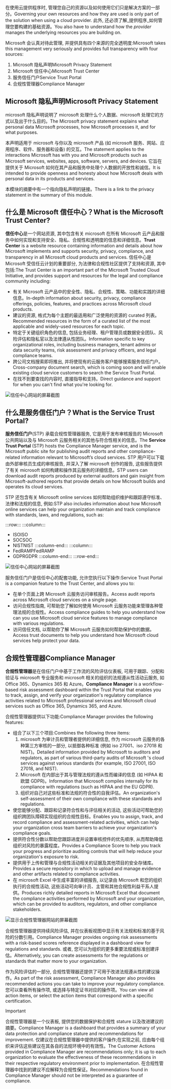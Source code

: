 <span data-ttu-id="00d4d-101">在使用云提供程序时, 管理您自己的资源以及如何使用它们只是解决方案的一部分。</span><span class="sxs-lookup"><span data-stu-id="00d4d-101">Governing your own resources and how they are used is only part of the solution when using a cloud provider.</span></span> <span data-ttu-id="00d4d-102">此外, 还必须了解_提供程序_如何管理您要构建的基础资源。</span><span class="sxs-lookup"><span data-stu-id="00d4d-102">You also have to understand how the _provider_ manages the underlying resources you are building on.</span></span>

<span data-ttu-id="00d4d-103">Microsoft 会认真对待此管理, 并提供具有四个来源的完全透明度:</span><span class="sxs-lookup"><span data-stu-id="00d4d-103">Microsoft takes this management very seriously and provides full transparency with four sources:</span></span>

1. <span data-ttu-id="00d4d-104">Microsoft 隐私声明</span><span class="sxs-lookup"><span data-stu-id="00d4d-104">Microsoft Privacy Statement</span></span>
1. <span data-ttu-id="00d4d-105">Microsoft 信任中心</span><span class="sxs-lookup"><span data-stu-id="00d4d-105">Microsoft Trust Center</span></span>
1. <span data-ttu-id="00d4d-106">服务信任门户</span><span class="sxs-lookup"><span data-stu-id="00d4d-106">Service Trust Portal</span></span>
1. <span data-ttu-id="00d4d-107">合规性管理器</span><span class="sxs-lookup"><span data-stu-id="00d4d-107">Compliance Manager</span></span>

## <a name="microsoft-privacy-statement"></a><span data-ttu-id="00d4d-108">Microsoft 隐私声明</span><span class="sxs-lookup"><span data-stu-id="00d4d-108">Microsoft Privacy Statement</span></span>
<span data-ttu-id="00d4d-109">microsoft 隐私声明说明了 microsoft 处理什么个人数据、microsoft 处理它的方式以及出于什么目的。</span><span class="sxs-lookup"><span data-stu-id="00d4d-109">The Microsoft privacy statement explains what personal data Microsoft processes, how Microsoft processes it, and for what purposes.</span></span>

<span data-ttu-id="00d4d-110">本声明适用于 microsoft 与你以及 microsoft 产品 (如 microsoft 服务、网站、应用程序、软件、服务器和设备) 的交互。</span><span class="sxs-lookup"><span data-stu-id="00d4d-110">The statement applies to the interactions Microsoft has with you and Microsoft products such as Microsoft services, websites, apps, software, servers, and devices.</span></span> <span data-ttu-id="00d4d-111">它旨在提供关于 Microsoft 如何在其产品和服务中处理个人数据的开放性和诚信。</span><span class="sxs-lookup"><span data-stu-id="00d4d-111">It is intended to provide openness and honesty about how Microsoft deals with personal data in its products and services.</span></span>

<span data-ttu-id="00d4d-112">本模块的摘要中有一个指向隐私声明的链接。</span><span class="sxs-lookup"><span data-stu-id="00d4d-112">There is a link to the privacy statement in the summary of this module.</span></span>

## <a name="what-is-the-microsoft-trust-center"></a><span data-ttu-id="00d4d-113">什么是 Microsoft 信任中心？</span><span class="sxs-lookup"><span data-stu-id="00d4d-113">What is the Microsoft Trust Center?</span></span>

<span data-ttu-id="00d4d-114">**信任中心**是一个网站资源, 其中包含有关 microsoft 在所有 Microsoft 云产品和服务中如何实现和支持安全、隐私、合规性和透明度的信息和详细信息。</span><span class="sxs-lookup"><span data-stu-id="00d4d-114">**Trust Center** is a website resource containing information and details about how Microsoft implements and supports security, privacy, compliance, and transparency in all Microsoft cloud products and services.</span></span> <span data-ttu-id="00d4d-115">信任中心是 Microsoft 受信任云计划的重要部分, 为法律和合规性社区提供了支持和资源, 其中包括:</span><span class="sxs-lookup"><span data-stu-id="00d4d-115">The Trust Center is an important part of the Microsoft Trusted Cloud Initiative, and provides support and resources for the legal and compliance community including:</span></span>

- <span data-ttu-id="00d4d-116">有关 Microsoft 云产品中的安全性、隐私、合规性、策略、功能和实践的详细信息。</span><span class="sxs-lookup"><span data-stu-id="00d4d-116">In-depth information about security, privacy, compliance offerings, policies, features, and practices across Microsoft cloud products.</span></span>
- <span data-ttu-id="00d4d-117">建议的资源, 格式为每个主题的最适用和广泛使用的资源的 curated 列表。</span><span class="sxs-lookup"><span data-stu-id="00d4d-117">Recommended resources in the form of a curated list of the most applicable and widely-used resources for each topic.</span></span>
- <span data-ttu-id="00d4d-118">特定于关键组织角色的信息, 包括业务经理、租户管理员或数据安全团队、风险评估和隐私官以及法律遵从性团队。</span><span class="sxs-lookup"><span data-stu-id="00d4d-118">Information specific to key organizational roles, including business managers, tenant admins or data security teams, risk assessment and privacy officers, and legal compliance teams.</span></span>
- <span data-ttu-id="00d4d-119">跨公司文档搜索即将推出, 并将使现有的云服务客户能够搜索服务信任门户。</span><span class="sxs-lookup"><span data-stu-id="00d4d-119">Cross-company document search, which is coming soon and will enable existing cloud service customers to search the Service Trust Portal.</span></span>
- <span data-ttu-id="00d4d-120">在找不到要查找的内容时, 直接指导和支持。</span><span class="sxs-lookup"><span data-stu-id="00d4d-120">Direct guidance and support for when you can't find what you're looking for.</span></span>

![信任中心网站的屏幕截图](../media/6-trustcenter.png)

## <a name="what-is-the-service-trust-portal"></a><span data-ttu-id="00d4d-122">什么是服务信任门户？</span><span class="sxs-lookup"><span data-stu-id="00d4d-122">What is the Service Trust Portal?</span></span>

<span data-ttu-id="00d4d-123">**服务信任门户**(STP) 承载合规性管理器服务, 它是用于发布审核报告的 Microsoft 公共网站以及与 Microsoft 云服务相关的其他与符合性相关的信息。</span><span class="sxs-lookup"><span data-stu-id="00d4d-123">The **Service Trust Portal** (STP) hosts the Compliance Manager service, and is the Microsoft public site for publishing audit reports and other compliance-related information relevant to Microsoft’s cloud services.</span></span> <span data-ttu-id="00d4d-124">STP 用户可以下载由外部审核员生成的审核报告, 并深入了解 microsoft 创作的报告, 这些报告提供了有关 microsoft 如何构建和操作其云服务的详细信息。</span><span class="sxs-lookup"><span data-stu-id="00d4d-124">STP users can download audit reports produced by external auditors and gain insight from Microsoft-authored reports that provide details on how Microsoft builds and operates its cloud services.</span></span>

<span data-ttu-id="00d4d-125">STP 还包含有关 Microsoft online services 如何帮助组织维护和跟踪遵守标准、法律和法规的信息, 例如:</span><span class="sxs-lookup"><span data-stu-id="00d4d-125">STP also includes information about how Microsoft online services can help your organization maintain and track compliance with standards, laws, and regulations, such as:</span></span>

:::row:::
  :::column:::
- <span data-ttu-id="00d4d-126">ISO</span><span class="sxs-lookup"><span data-stu-id="00d4d-126">ISO</span></span>
- <span data-ttu-id="00d4d-127">SOC</span><span class="sxs-lookup"><span data-stu-id="00d4d-127">SOC</span></span>
- <span data-ttu-id="00d4d-128">NIST</span><span class="sxs-lookup"><span data-stu-id="00d4d-128">NIST</span></span>
  :::column-end:::
  :::column:::
- <span data-ttu-id="00d4d-129">FedRAMP</span><span class="sxs-lookup"><span data-stu-id="00d4d-129">FedRAMP</span></span>
- <span data-ttu-id="00d4d-130">GDPR</span><span class="sxs-lookup"><span data-stu-id="00d4d-130">GDPR</span></span>
  :::column-end:::
:::row-end:::

![信任中心网站的屏幕截图](../media/6-servicetrustportal.png)

<span data-ttu-id="00d4d-132">服务信任门户是信任中心的配套功能, 允许您执行以下操作:</span><span class="sxs-lookup"><span data-stu-id="00d4d-132">Service Trust Portal is a companion feature to the Trust Center, and allows you to:</span></span>

- <span data-ttu-id="00d4d-133">在单个页面上跨 Microsoft 云服务访问审核报告。</span><span class="sxs-lookup"><span data-stu-id="00d4d-133">Access audit reports across Microsoft cloud services on a single page.</span></span>
- <span data-ttu-id="00d4d-134">访问合规性指南, 可帮助您了解如何使用 Microsoft 云服务功能来管理各种管理法规的合规性。</span><span class="sxs-lookup"><span data-stu-id="00d4d-134">Access compliance guides to help you understand how can you use Microsoft cloud service features to manage compliance with various regulations.</span></span>
- <span data-ttu-id="00d4d-135">访问信任文档, 以帮助你了解 Microsoft 云服务如何帮助保护你的数据。</span><span class="sxs-lookup"><span data-stu-id="00d4d-135">Access trust documents to help you understand how Microsoft cloud services help protect your data.</span></span>
 
## <a name="compliance-manager"></a><span data-ttu-id="00d4d-136">合规性管理器</span><span class="sxs-lookup"><span data-stu-id="00d4d-136">Compliance Manager</span></span>

<span data-ttu-id="00d4d-137">**合规性管理器**是在信任门户中基于工作流的风险评估仪表板, 可用于跟踪、分配和验证与 microsoft 专业服务和 microsoft 相关的组织的法规遵从性活动云服务, 如 Office 365、Dynamics 365 和 Azure。</span><span class="sxs-lookup"><span data-stu-id="00d4d-137">**Compliance Manager** is a workflow-based risk assessment dashboard within the Trust Portal that enables you to track, assign, and verify your organization's regulatory compliance activities related to Microsoft professional services and Microsoft cloud services such as Office 365, Dynamics 365, and Azure.</span></span>

<span data-ttu-id="00d4d-138">合规性管理器提供以下功能:</span><span class="sxs-lookup"><span data-stu-id="00d4d-138">Compliance Manager provides the following features:</span></span>

- <span data-ttu-id="00d4d-139">组合了以下三个项目:</span><span class="sxs-lookup"><span data-stu-id="00d4d-139">Combines the following three items:</span></span>
    1. <span data-ttu-id="00d4d-140">microsoft 为审计员和管理者提供的详细信息, 作为 microsoft 云服务的各种第三方审核的一部分, 以抵御各种标准 (例如 iso 27001、iso 27018 和 NIST)。</span><span class="sxs-lookup"><span data-stu-id="00d4d-140">Detailed information provided by Microsoft to auditors and regulators, as part of various third-party audits of Microsoft 's cloud services against various standards (for example, ISO 27001, ISO 27018, and NIST).</span></span>
    2. <span data-ttu-id="00d4d-141">Microsoft 在内部出于其与管理法规的遵从性而编译的信息 (如 HIPAA 和欧盟 GDPR)。</span><span class="sxs-lookup"><span data-stu-id="00d4d-141">Information that Microsoft compiles internally for its compliance with regulations (such as HIPAA and the EU GDPR).</span></span>
    3. <span data-ttu-id="00d4d-142">组织对自己对这些标准和法规的符合性的自我评估。</span><span class="sxs-lookup"><span data-stu-id="00d4d-142">An organization's self-assessment of their own compliance with these standards and regulations.</span></span>
- <span data-ttu-id="00d4d-143">使您能够分配、跟踪和记录符合性和与评估相关的活动, 这些活动可帮助您的组织跨团队障碍实现组织的合规性目标。</span><span class="sxs-lookup"><span data-stu-id="00d4d-143">Enables you to assign, track, and record compliance and assessment-related activities, which can help your organization cross team barriers to achieve your organization's compliance goals.</span></span>
- <span data-ttu-id="00d4d-144">提供符合性分数以帮助您跟踪进度并设置审核控件的优先顺序, 从而帮助降低组织对风险的暴露程度。</span><span class="sxs-lookup"><span data-stu-id="00d4d-144">Provides a Compliance Score to help you track your progress and prioritize auditing controls that will help reduce your organization's exposure to risk.</span></span>
- <span data-ttu-id="00d4d-145">提供用于上传和管理与合规性活动相关的证据及其他项目的安全存储库。</span><span class="sxs-lookup"><span data-stu-id="00d4d-145">Provides a secure repository in which to upload and manage evidence and other artifacts related to compliance activities.</span></span>
- <span data-ttu-id="00d4d-146">在 microsoft Excel 中生成丰富的详细报告, 以记录由 Microsoft 和您的组织执行的合规性活动, 这些活动可向审计员、主管和其他合规性利益干系人提供。</span><span class="sxs-lookup"><span data-stu-id="00d4d-146">Produces richly detailed reports in Microsoft Excel that document the compliance activities performed by Microsoft and your organization, which can be provided to auditors, regulators, and other compliance stakeholders.</span></span>

![显示合规性管理器网站的屏幕截图](../media/6-compliancemanager.png)

<span data-ttu-id="00d4d-148">合规性管理器提供持续风险评估, 并在仪表板视图中显示有关法规和标准的基于风险的分数引用。</span><span class="sxs-lookup"><span data-stu-id="00d4d-148">Compliance Manager provides ongoing risk assessments with a risk-based scores reference displayed in a dashboard view for regulations and standards.</span></span> <span data-ttu-id="00d4d-149">或者, 您可以为组织的更多重要法规或标准创建评估。</span><span class="sxs-lookup"><span data-stu-id="00d4d-149">Alternatively, you can create assessments for the regulations or standards that matter more to your organization.</span></span>

<span data-ttu-id="00d4d-150">作为风险评估的一部分, 合规性管理器还提供了可用于改进法规遵从性的建议操作。</span><span class="sxs-lookup"><span data-stu-id="00d4d-150">As part of the risk assessment, Compliance Manager also provides recommended actions you can take to improve your regulatory compliance.</span></span> <span data-ttu-id="00d4d-151">您可以查看所有操作项, 或选择与特定证书对应的操作项。</span><span class="sxs-lookup"><span data-stu-id="00d4d-151">You can view all action items, or select the action items that correspond with a specific certification.</span></span>

> [!IMPORTANT] 
> <span data-ttu-id="00d4d-152">合规性管理器是一个仪表板, 提供您的数据保护和合规性 stature 以及改进建议的摘要。</span><span class="sxs-lookup"><span data-stu-id="00d4d-152">Compliance Manager is a dashboard that provides a summary of your data protection and compliance stature and recommendations for improvement.</span></span> <span data-ttu-id="00d4d-153">仅建议在合规性管理器中提供的客户操作;在实现之前, 应由每个组织来评估这些建议在其各自的法规环境中的有效性。</span><span class="sxs-lookup"><span data-stu-id="00d4d-153">The Customer Actions provided in Compliance Manager are recommendations only; it is up to each organization to evaluate the effectiveness of these recommendations in their respective regulatory environment prior to implementation.</span></span> <span data-ttu-id="00d4d-154">在合规性管理器中找到的建议不应解释为合规性保证。</span><span class="sxs-lookup"><span data-stu-id="00d4d-154">Recommendations found in Compliance Manager should not be interpreted as a guarantee of compliance.</span></span>